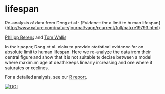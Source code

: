 # lifespan
Re-analysis of data from Dong et al.: [Evidence for a limit to human lifespan] (http://www.nature.com/nature/journal/vaop/ncurrent/full/nature19793.html)

[Philipp Berens](http://www.berenslab.org) and [Tom Wallis](http://tomwallis.info)

In their paper, Dong et al. claim to provide statistical evidence for an absolute limit to human lifespan. Here we re-analyze the data from their central figure and show that it is not suitable to decise between a model where maximum age at death keeps linearly increasing and one where it saturates or declines. 

For a detailed analysis, see our [R report](analysis.md).

[![DOI](https://zenodo.org/badge/70421471.svg)](https://zenodo.org/badge/latestdoi/70421471)


